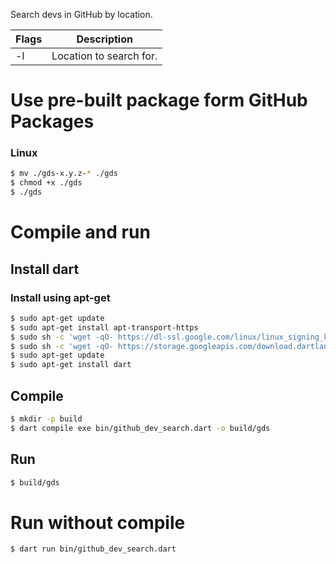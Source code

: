 Search devs in GitHub by location.

| Flags | Description               |
| ----- | ------------------------- |
| -l    | Location to search for.   |

# Use pre-built package form GitHub Packages
### Linux
```bash
$ mv ./gds-x.y.z-* ./gds
$ chmod +x ./gds
$ ./gds
```

# Compile and run
## Install dart
### Install using apt-get
```bash
$ sudo apt-get update
$ sudo apt-get install apt-transport-https
$ sudo sh -c 'wget -qO- https://dl-ssl.google.com/linux/linux_signing_key.pub | apt-key add -'
$ sudo sh -c 'wget -qO- https://storage.googleapis.com/download.dartlang.org/linux/debian/dart_stable.list > /etc/apt/sources.list.d/dart_stable.list'
$ sudo apt-get update
$ sudo apt-get install dart
```
## Compile
```bash
$ mkdir -p build
$ dart compile exe bin/github_dev_search.dart -o build/gds
```
## Run
```bash
$ build/gds
```
# Run without compile
```bash
$ dart run bin/github_dev_search.dart
```